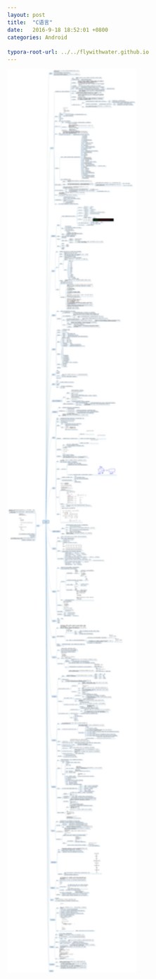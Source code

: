 ```yaml
---
layout: post
title:  "C语言"
date:   2016-9-18 18:52:01 +0800
categories: Android

typora-root-url: ../../flywithwater.github.io
---
```


<img src="/assets/C语言.jpg" alt="img" style="zoom:200%;" />
